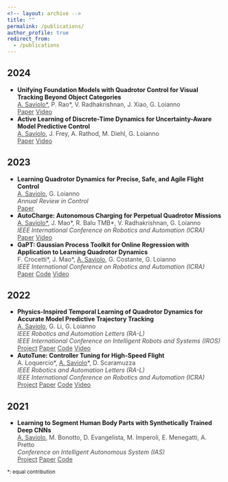 ```yaml
---
<!-- layout: archive -->
title: ""
permalink: /publications/
author_profile: true
redirect_from:
  - /publications
---
```


<head>
<style>
p.publications {
  text-align: justify;
}
div.title {
  text-align: left;
  font-weight: bold;
}
div.description {
  text-align: left;
  opacity: 0.8;
}
</style>
</head>

## 2024

<ul style="list-style-type:square">

<li>
<div class="title">Unifying Foundation Models with Quadrotor Control for Visual Tracking Beyond Object Categories</div>
<div class="description"><u>A. Saviolo*</u>, P. Rao*, V. Radhakrishnan, J. Xiao, G. Loianno</div>
<div class="description">
  <a href="https://arxiv.org/pdf/2310.04781.pdf">Paper</a>
  <a href="https://youtu.be/35sX9C1wUpA">Video</a>
</div>
</li>

<li>
<div class="title">Active Learning of Discrete-Time Dynamics for Uncertainty-Aware Model Predictive Control</div>
<div class="description"><u>A. Saviolo</u>, J. Frey, A. Rathod, M. Diehl, G. Loianno</div>
<div class="description">
  <a href="https://arxiv.org/pdf/2210.12583.pdf">Paper</a>
  <a href="https://youtu.be/QmEhSTcWob4">Video</a>
</div>
</li>

</ul>
  
## 2023

<ul style="list-style-type:square">
  
<li>
<div class="title">Learning Quadrotor Dynamics for Precise, Safe, and Agile Flight Control</div>
<div class="description"><u>A. Saviolo</u>, G. Loianno</div>
<div class="description"><i>Annual Review in Control</i></div>
<div class="description">
  <a href="https://www.sciencedirect.com/science/article/pii/S1367578823000135">Paper</a>
</div>
</li>

<li>
<div class="title">AutoCharge: Autonomous Charging for Perpetual Quadrotor Missions</div>
<div class="description"><u>A. Saviolo*</u>, J. Mao*, R. Balu TMB*, V. Radhakrishnan, G. Loianno</div>
<div class="description"><i>IEEE International Conference on Robotics and Automation (ICRA)</i></div>
<div class="description">
  <a href="https://arxiv.org/abs/2306.05111">Paper</a>
  <a href="https://youtu.be/6xYvI-qIe3M">Video</a>
</div>
</li>
  
<li>
<div class="title">GaPT: Gaussian Process Toolkit for Online Regression with Application to Learning Quadrotor Dynamics</div>
<div class="description">F. Crocetti*, J. Mao*, <u>A. Saviolo</u>, G. Costante, G. Loianno</div>
<div class="description"><i>IEEE International Conference on Robotics and Automation (ICRA)</i></div>
<div class="description">
  <a href="https://arxiv.org/abs/2303.08181">Paper</a> 
  <a href="https://github.com/arplaboratory/GaPT">Code</a> 
  <a href="https://youtu.be/Bi5x2sQcW3s">Video</a>
</div>
</li>

</ul>

## 2022

<ul style="list-style-type:square">

<li>
<div class="title">Physics-Inspired Temporal Learning of Quadrotor Dynamics for Accurate Model Predictive Trajectory Tracking</div>
<div class="description"><u>A. Saviolo</u>, G. Li, G. Loianno</div>
<div class="description"><i>IEEE Robotics and Automation Letters (RA-L)</i></div>
<div class="description"><i>IEEE International Conference on Intelligent Robots and Systems (IROS)</i></div>
<div class="description">
  <a href="https://alessandrosaviolo.github.io/PI-TCN/">Project</a>
  <a href="https://ieeexplore.ieee.org/abstract/document/9834096">Paper</a> 
  <a href="https://github.com/arplaboratory/PI-TCN">Code</a> 
  <a href="https://youtu.be/dsOtKfuRjEk">Video</a>
</div>
</li>
  
<li>
<div class="title">AutoTune: Controller Tuning for High-Speed Flight</div>
<div class="description">A. Loquercio*, <u>A. Saviolo</u>*, D. Scaramuzza</div>
<div class="description"><i>IEEE Robotics and Automation Letters (RA-L)</i></div>
<div class="description"><i>IEEE International Conference on Robotics and Automation (ICRA)</i></div>
<div class="description">
  <a href="https://alessandrosaviolo.github.io/Autotune/">Project</a>
  <a href="https://ieeexplore.ieee.org/document/9696365">Paper</a> 
  <a href="https://github.com/uzh-rpg/mh_autotune">Code</a> 
  <a href="https://www.youtube.com/watch?v=m2q_y7C01So&ab_channel=UZHRoboticsandPerceptionGroup">Video</a>
</div>
</li>
  
</ul>

## 2021

<ul style="list-style-type:square">

<li>
<div class="title">Learning to Segment Human Body Parts with Synthetically Trained Deep CNNs</div>
<div class="description"><u>A. Saviolo</u>, M. Bonotto, D. Evangelista, M. Imperoli, E. Menegatti, A. Pretto</div>
<div class="description"><i>Conference on Intelligent Autonomous System (IAS)</i></div>
<div class="description">
  <a href="https://alessandrosaviolo.github.io/HumanBodySegmentation/">Project</a>
  <a href="https://arxiv.org/abs/2102.01460">Paper</a> 
  <a href="https://github.com/AlessandroSaviolo/HBPSegmentation">Code</a>
</div>
</li>

</ul>

<p><small>*: equal contribution</small></p>
